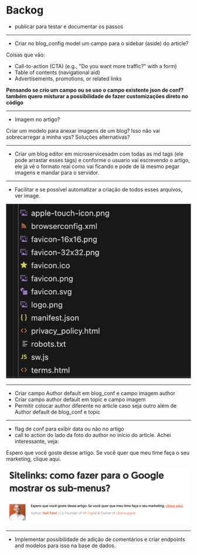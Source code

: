 # Backog

* publicar para testar e documentar os passos

---

* Criar no blog_config model um campo para o sidebar (aside) do article?

Coisas que vão:

* Call-to-action (CTA) (e.g., "Do you want more traffic?" with a form)
* Table of contents (navigational aid)
* Advertisements, promotions, or related links

**Pensando se crio um campo ou se uso o campo existente json de conf?**
**também quero misturar a possibilidade de fazer customizações direto no código**

---

* Imagem no artigo?

Criar um modelo para anexar imagens de um blog? Isso não vai sobrecarregar a minha vps? Soluções alternativas?

---

* Criar um blog editor em microservicesadm com todas as md tags (ele pode arrastar esses tags) e conforme o usuario vai escrevendo o artigo, ele já vê o formato real como vai ficando e pode de lá mesmo pegar imagens e mandar para o servidor.

---

* Facilitar e se possível automatizar a criação de todos esses arquivos, ver image.

![alt text](image.png)

---

* Criar campo Author default em blog_conf e campo imagem author
* Criar campo author default em topic e campo imagem
* Permitir colocar author diferente no article caso seja outro além de Author default de blog_conf e topic

---

* flag de conf para exibir data ou não no artigo
* call to action do lado da foto do author no início do article. Achei interessante, veja:

Espero que você goste desse artigo. Se você quer que meu time faça o seu marketing, clique aqui.

![alt text](image-1.png)

---

* Implementar possibilidade de adição de comentários e criar endpoints and modelos para isso na base de dados.